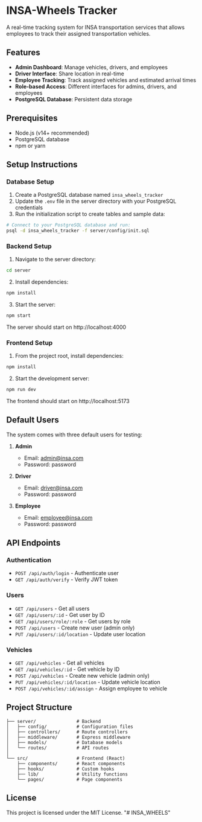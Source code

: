 
# INSA-Wheels Tracker

A real-time tracking system for INSA transportation services that allows employees to track their assigned transportation vehicles.

## Features

- **Admin Dashboard**: Manage vehicles, drivers, and employees
- **Driver Interface**: Share location in real-time
- **Employee Tracking**: Track assigned vehicles and estimated arrival times
- **Role-based Access**: Different interfaces for admins, drivers, and employees
- **PostgreSQL Database**: Persistent data storage

## Prerequisites

- Node.js (v14+ recommended)
- PostgreSQL database
- npm or yarn

## Setup Instructions

### Database Setup

1. Create a PostgreSQL database named `insa_wheels_tracker`
2. Update the `.env` file in the server directory with your PostgreSQL credentials
3. Run the initialization script to create tables and sample data:

```bash
# Connect to your PostgreSQL database and run:
psql -d insa_wheels_tracker -f server/config/init.sql
```

### Backend Setup

1. Navigate to the server directory:
```bash
cd server
```

2. Install dependencies:
```bash
npm install
```

3. Start the server:
```bash
npm start
```

The server should start on http://localhost:4000

### Frontend Setup

1. From the project root, install dependencies:
```bash
npm install
```

2. Start the development server:
```bash
npm run dev
```

The frontend should start on http://localhost:5173

## Default Users

The system comes with three default users for testing:

1. **Admin**
   - Email: admin@insa.com
   - Password: password

2. **Driver**
   - Email: driver@insa.com
   - Password: password

3. **Employee**
   - Email: employee@insa.com
   - Password: password

## API Endpoints

### Authentication
- `POST /api/auth/login` - Authenticate user
- `GET /api/auth/verify` - Verify JWT token

### Users
- `GET /api/users` - Get all users
- `GET /api/users/:id` - Get user by ID
- `GET /api/users/role/:role` - Get users by role
- `POST /api/users` - Create new user (admin only)
- `PUT /api/users/:id/location` - Update user location

### Vehicles
- `GET /api/vehicles` - Get all vehicles
- `GET /api/vehicles/:id` - Get vehicle by ID
- `POST /api/vehicles` - Create new vehicle (admin only)
- `PUT /api/vehicles/:id/location` - Update vehicle location
- `POST /api/vehicles/:id/assign` - Assign employee to vehicle

## Project Structure

```
├── server/               # Backend
│   ├── config/           # Configuration files
│   ├── controllers/      # Route controllers
│   ├── middleware/       # Express middleware
│   ├── models/           # Database models
│   └── routes/           # API routes
│
└── src/                  # Frontend (React)
    ├── components/       # React components
    ├── hooks/            # Custom hooks
    ├── lib/              # Utility functions
    └── pages/            # Page components
```

## License

This project is licensed under the MIT License.
"# INSA_WHEELS" 
